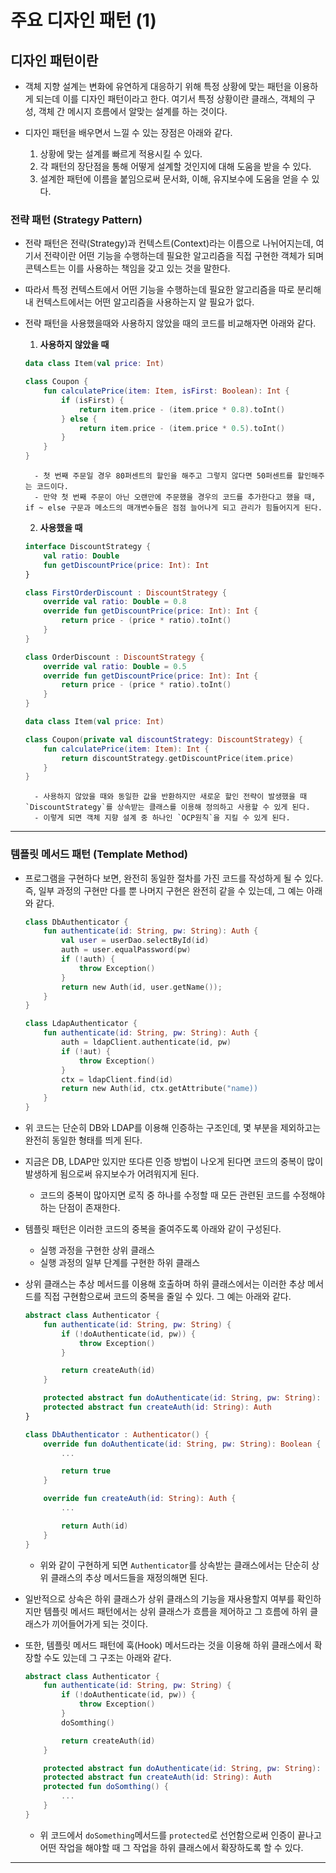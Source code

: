 # 주요 디자인 패턴 (1)

## 디자인 패턴이란

- 객체 지향 설계는 변화에 유연하게 대응하기 위해 특정 상황에 맞는 패턴을 이용하게 되는데 이를 디자인 패턴이라고 한다. 여기서 특정 상황이란 클래스, 객체의 구성, 객체 간 메시지 흐름에서 알맞는 설계를 하는 것이다.

- 디자인 패턴을 배우면서 느낄 수 있는 장점은 아래와 같다.
    1. 상황에 맞는 설계를 빠르게 적용시킬 수 있다.
    2. 각 패턴의 장단점을 통해 어떻게 설계할 것인지에 대해 도움을 받을 수 있다.
    3. 설계한 패턴에 이름을 붙임으로써 문서화, 이해, 유지보수에 도움을 얻을 수 있다.

### 전략 패턴 (Strategy Pattern)

- 전략 패턴은 전략(Strategy)과 컨텍스트(Context)라는 이름으로 나뉘어지는데, 여기서 전략이란 어떤 기능을 수행하는데 필요한 알고리즘을 직접 구현한 객체가 되며 콘텍스트는 이를 사용하는 책임을 갖고 있는 것을 말한다.

- 따라서 특정 컨텍스트에서 어떤 기능을 수행하는데 필요한 알고리즘을 따로 분리해내 컨텍스트에서는 어떤 알고리즘을 사용하는지 알 필요가 없다.

- 전략 패턴을 사용했을때와 사용하지 않았을 때의 코드를 비교해자면 아래와 같다.

    1. **사용하지 않았을 때**

    ```kotlin
    data class Item(val price: Int)

    class Coupon {
        fun calculatePrice(item: Item, isFirst: Boolean): Int {
            if (isFirst) {
                return item.price - (item.price * 0.8).toInt()
            } else {
                return item.price - (item.price * 0.5).toInt()
            }
        }
    }
    ```
    
        - 첫 번째 주문일 경우 80퍼센트의 할인을 해주고 그렇지 않다면 50퍼센트를 할인해주는 코드이다.
        - 만약 첫 번째 주문이 아닌 오랜만에 주문했을 경우의 코드를 추가한다고 했을 때, if ~ else 구문과 메소드의 매개변수들은 점점 늘어나게 되고 관리가 힘들어지게 된다.

    2. **사용했을 때**

    ```kotlin
    interface DiscountStrategy {
        val ratio: Double
        fun getDiscountPrice(price: Int): Int
    }

    class FirstOrderDiscount : DiscountStrategy {
        override val ratio: Double = 0.8
        override fun getDiscountPrice(price: Int): Int {
            return price - (price * ratio).toInt()
        }
    }

    class OrderDiscount : DiscountStrategy {
        override val ratio: Double = 0.5
        override fun getDiscountPrice(price: Int): Int {
            return price - (price * ratio).toInt()
        }
    }

    data class Item(val price: Int)

    class Coupon(private val discountStrategy: DiscountStrategy) {
        fun calculatePrice(item: Item): Int {
            return discountStrategy.getDiscountPrice(item.price)
        }
    }
    ```

        - 사용하지 않았을 때와 동일한 값을 반환하지만 새로운 할인 전략이 발생했을 때 `DiscountStrategy`를 상속받는 클래스를 이용해 정의하고 사용할 수 있게 된다.
        - 이렇게 되면 객체 지향 설계 중 하나인 `OCP원칙`을 지킬 수 있게 된다.

---

### 템플릿 메서드 패턴 (Template Method)

- 프로그램을 구현하다 보면, 완전히 동일한 절차를 가진 코드를 작성하게 될 수 있다. 즉, 일부 과정의 구현만 다를 뿐 나머지 구현은 완전히 같을 수 있는데, 그 예는 아래와 같다.

    ```kotlin
    class DbAuthenticator {
        fun authenticate(id: String, pw: String): Auth {
            val user = userDao.selectById(id)
            auth = user.equalPassword(pw)
            if (!auth) {
                throw Exception()
            }
            return new Auth(id, user.getName());
        }
    }

    class LdapAuthenticator {
        fun authenticate(id: String, pw: String): Auth {
            auth = ldapClient.authenticate(id, pw)
            if (!aut) {
                throw Exception()
            }
            ctx = ldapClient.find(id)
            return new Auth(id, ctx.getAttribute("name))
        }
    }
    ```

- 위 코드는 단순히 DB와 LDAP를 이용해 인증하는 구조인데, 몇 부분을 제외하고는 완전히 동일한 형태를 띄게 된다.
- 지금은 DB, LDAP만 있지만 또다른 인증 방법이 나오게 된다면 코드의 중복이 많이 발생하게 됨으로써 유지보수가 어려워지게 된다.
    - 코드의 중복이 많아지면 로직 중 하나를 수정할 때 모든 관련된 코드를 수정해야하는 단점이 존재한다.
- 템플릿 패턴은 이러한 코드의 중복을 줄여주도록 아래와 같이 구성된다.
    - 실행 과정을 구현한 상위 클래스
    - 실행 과정의 일부 단계를 구현한 하위 클래스

- 상위 클래스는 추상 메서드를 이용해 호출하며 하위 클래스에서는 이러한 추상 메서드를 직접 구현함으로써 코드의 중복을 줄일 수 있다. 그 예는 아래와 같다.

    ```kotlin
    abstract class Authenticator {
        fun authenticate(id: String, pw: String) {
            if (!doAuthenticate(id, pw)) {
                throw Exception()
            }

            return createAuth(id)
        }

        protected abstract fun doAuthenticate(id: String, pw: String): Boolean
        protected abstract fun createAuth(id: String): Auth
    }

    class DbAuthenticator : Authenticator() {
        override fun doAuthenticate(id: String, pw: String): Boolean {
            ...

            return true
        }

        override fun createAuth(id: String): Auth {
            ...

            return Auth(id)
        }
    }
    ```

    - 위와 같이 구현하게 되면 `Authenticator`를 상속받는 클래스에서는 단순히 상위 클래스의 추상 메서드들을 재정의해면 된다.

- 일반적으로 상속은 하위 클래스가 상위 클래스의 기능을 재사용할지 여부를 확인하지만 템플릿 메서드 패턴에서는 상위 클래스가 흐름을 제어하고 그 흐름에 하위 클래스가 끼어들어가게 되는 것이다.

- 또한, 템플릿 메서드 패턴에 훅(Hook) 메서드라는 것을 이용해 하위 클래스에서 확장할 수도 있는데 그 구조는 아래와 같다.

    ```kotlin
    abstract class Authenticator {
        fun authenticate(id: String, pw: String) {
            if (!doAuthenticate(id, pw)) {
                throw Exception()
            }
            doSomthing()

            return createAuth(id)
        }

        protected abstract fun doAuthenticate(id: String, pw: String): Boolean
        protected abstract fun createAuth(id: String): Auth
        protected fun doSomthing() {
            ...
        }
    }
    ```

    - 위 코드에서 `doSomething`메서드를 `protected`로 선언함으로써 인증이 끝나고 어떤 작업을 해야할 때 그 작업을 하위 클래스에서 확장하도록 할 수 있다.

---

